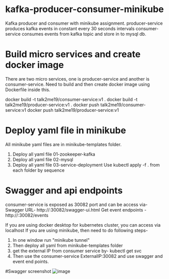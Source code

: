 # kafka-producer-consumer-minikube
Kafka producer and consumer with minikube assignment.
producer-service produces kafka events in constant every 30 seconds intervals
consumer-service consumes events from kafka topic and store in to mysql db.


# Build micro services and create docker image

There are two micro services, one is producer-service and another is consumer-service. Need to build and then create docker image using Dockerfile inside this.

docker build -t talk2me19/consumer-service:v1 .
docker build -t talk2me19/producer-service:v1 .
docker push talk2me19/consumer-service:v1
docker push talk2me19/producer-service:v1

# Deploy yaml file in minikube
All minikube yaml files are in minikube-templates folder.
1. Deploy all yaml file 01-zookeeper-kafka   
2. Deploy all yaml file 02-mysql
3. Deploy all yaml file 03-service-deployment
Use kubectl apply -f . from each folder by sequence


# Swagger and api endpoints

consumer-service is exposed as 30082 port and can be access via-
Swagger URL- http://<External IP>:30082/swagger-ui.html
Get event endpoints - http://<External IP>:30082/events

If you are using docker desktop for kubernetes cluster, you can access via localhost
If you are using minikube, then need to do following steps-
1. In one window run "minikube tunnel"
2. Then deploy all yaml from minikube-templates folder
3. get the external IP from consumer service by- kubectl get svc
4. Then use the consumer-service ExternalIP:30082 and use swagger and event end points.

#Swagger screenshot
 ![image](https://user-images.githubusercontent.com/78093371/135738786-93e8310b-2996-4a4b-bf5c-1f9e6ed13975.png)
